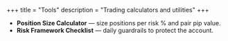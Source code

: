 +++
title = "Tools"
description = "Trading calculators and utilities"
+++

- **Position Size Calculator** — size positions per risk % and pair pip value.
- **Risk Framework Checklist** — daily guardrails to protect the account.
